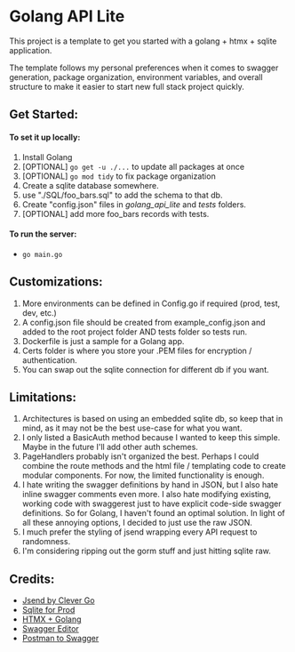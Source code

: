# Golang API Lite

This project is a template to get you started with a golang + htmx + sqlite application.

The template follows my personal preferences when it comes to swagger generation, package organization, environment variables, and overall structure to make it easier to start new full stack project quickly.

## Get Started:

#### To set it up locally:

1. Install Golang
2. [OPTIONAL] `go get -u ./...` to update all packages at once
3. [OPTIONAL] `go mod tidy` to fix package organization
4. Create a sqlite database somewhere.
5. use "./SQL/foo_bars.sql" to add the schema to that db.
6. Create "config.json" files in _golang_api_lite_ and _tests_ folders.
7. [OPTIONAL] add more foo_bars records with tests.

#### To run the server:

- `go main.go`

## Customizations:

1. More environments can be defined in Config.go if required (prod, test, dev, etc.)
2. A config.json file should be created from example_config.json and added to the root project folder AND tests folder so tests run.
3. Dockerfile is just a sample for a Golang app.
4. Certs folder is where you store your .PEM files for encryption / authentication.
5. You can swap out the sqlite connection for different db if you want.

## Limitations:

1. Architectures is based on using an embedded sqlite db, so keep that in mind, as it may not be the best use-case for what you want.
2. I only listed a BasicAuth method because I wanted to keep this simple. Maybe in the future I'll add other auth schemes.
3. PageHandlers probably isn't organized the best. Perhaps I could combine the route methods and the html file / templating code to create modular components. For now, the limited functionality is enough.
4. I hate writing the swagger definitions by hand in JSON, but I also hate inline swagger comments even more. I also hate modifying existing, working code with swaggerest just to have explicit code-side swagger definitions. So for Golang, I haven't found an optimal solution. In light of all these annoying options, I decided to just use the raw JSON.
5. I much prefer the styling of jsend wrapping every API request to randomness.
6. I'm considering ripping out the gorm stuff and just hitting sqlite raw.

## Credits:

- [Jsend by Clever Go](https://github.com/clevergo/jsend)
- [Sqlite for Prod](https://www.youtube.com/watch?v=XcAYkriuQ1o)
- [HTMX + Golang](https://www.youtube.com/watch?v=r-GSGH2RxJs)
- [Swagger Editor](https://editor.swagger.io/)
- [Postman to Swagger](https://metamug.com/util/postman-to-swagger/)
